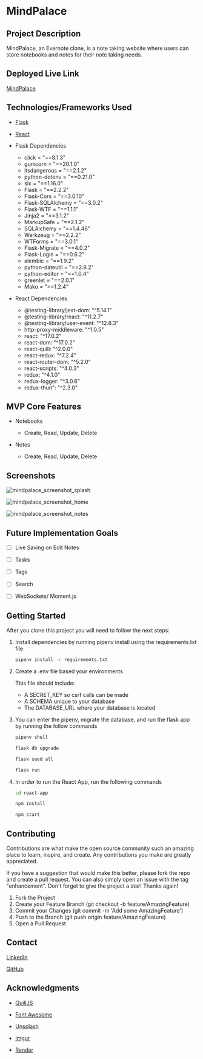 # MindPalace

## Project Description

MindPalace, an Evernote clone, is a note taking website  where users can store notebooks and notes for their note taking needs.

## Deployed Live Link

[MindPalace](https://nn-mind-palace.onrender.com)

## Technologies/Frameworks Used

* [Flask](https://flask.palletsprojects.com/en/2.2.x/)

* [React](https://reactjs.org/)

* Flask Dependencies

	* click = "==8.1.3"
	* gunicorn = "==20.1.0"
	* itsdangerous = "==2.1.2"
	* python-dotenv = "==0.21.0"
	* six = "==1.16.0"
	* Flask = "==2.2.2"
	* Flask-Cors = "==3.0.10"
	* Flask-SQLAlchemy = "==3.0.2"
	* Flask-WTF = "==1.1.1"
	* Jinja2 = "==3.1.2"
	* MarkupSafe = "==2.1.2"
	* SQLAlchemy = "==1.4.46"
	* Werkzeug = "==2.2.2"
	* WTForms = "==3.0.1"
	* Flask-Migrate = "==4.0.2"
	* Flask-Login = "==0.6.2"
	* alembic = "==1.9.2"
	* python-dateutil = "==2.8.2"
	* python-editor = "==1.0.4"
	* greenlet = "==2.0.1"
	* Mako = "==1.2.4"

* React Dependencies

	* @testing-library/jest-dom: "^5.14.1"
    * @testing-library/react: "^11.2.7"
    * @testing-library/user-event: "^12.8.3"
    * http-proxy-middleware: "^1.0.5"
    * react: "^17.0.2"
    * react-dom: "^17.0.2"
    * react-quill: "^2.0.0"
    * react-redux: "^7.2.4"
    * react-router-dom: "^5.2.0"
    * react-scripts: "^4.0.3"
    * redux: "^4.1.0"
    * redux-logger: "^3.0.6"
    * redux-thun": "^2.3.0"

## MVP Core Features

* Notebooks

	* Create, Read, Update, Delete

* Notes

	* Create, Read, Update, Delete

## Screenshots


![mindpalace_screenshot_splash](https://user-images.githubusercontent.com/109548330/229244441-65a2a7d3-d9cc-44fa-aff5-661cb0dc8f66.jpg)

![mindpalace_screenshot_home](https://user-images.githubusercontent.com/109548330/229244452-7f3dcc07-e846-4a99-ab48-104cc895981a.jpg)

![mindpalace_screenshot_notes](https://user-images.githubusercontent.com/109548330/229244473-ed02c105-fa0f-4b61-8ffa-decfd454247f.jpg)

## Future Implementation Goals

- [ ] Live Saving on Edit Notes

- [ ]  Tasks

- [ ] Tags

- [ ] Search

- [ ] WebSockets/ Moment.js

## Getting Started

After you clone this project you will need to follow the next steps:

1. Install dependencies by running pipenv install using the requirements.txt file

	```bash
	pipenv install -r requirements.txt
	```
2. Create a .env file based your environments

	This file should include:
	* A SECRET_KEY so csrf calls can be made
	* A SCHEMA unique to your database
	* The DATABASE_URL where your database is located

3. You can enter the pipenv, migrate the database, and run the flask app by running the follow commands

	```bash
	pipenv shell
	```

	```bash
	flask db upgrade
	```

	```bash
	flask seed all
	```

	```bash
	flask run
	```

4. In order to run the React App, run the following commands

	```bash
	cd react-app
	```

	```bash
	npm install
	```

	```bash
	npm start
	```

## Contributing

Contributions are what make the open source community such an amazing place to learn, inspire, and create. Any contributions you make are greatly appreciated.

If you have a suggestion that would make this better, please fork the repo and create a pull request. You can also simply open an issue with the tag "enhancement". Don't forget to give the project a star! Thanks again!

1. Fork the Project
2. Create your Feature Branch (git checkout -b feature/AmazingFeature)
3. Commit your Changes (git commit -m 'Add some AmazingFeature')
4. Push to the Branch (git push origin feature/AmazingFeature)
5. Open a Pull Request

## Contact

[LinkedIn](https://www.linkedin.com/in/nygil-nettles-dev/)

[GitHub](https://github.com/NygilNet)

## Acknowledgments

* [QuillJS](https://quilljs.com/)

* [Font Awesome](https://fontawesome.com/)

* [Unsplash](https://unsplash.com/)

* [Imgur](https://imgur.com)

* [Render](https://render.com/)
